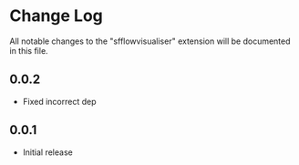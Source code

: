 # Change Log

All notable changes to the "sfflowvisualiser" extension will be documented in this file.


## 0.0.2

- Fixed incorrect dep

## 0.0.1

- Initial release